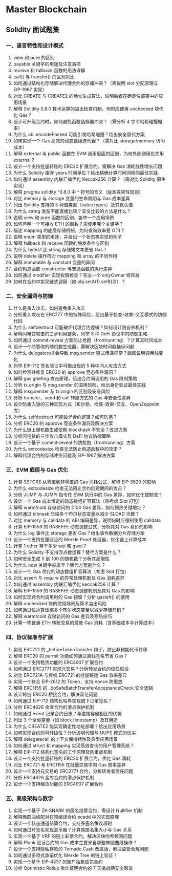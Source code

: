 # Master Blockchain
## Solidity 面试题集

### 一、语言特性和设计模式

1. view 和 pure 的区别
2. payable 关键字的用途及注意事项
3. receive 和 fallback 函数的用法详解
4. call() 与 transfer() 的区别对比
5. 如何通过结构化存储解决代理合约的存储冲突？（需说明 slot 分配原理与 EIP-1967 实现）
6. 对比 CREATE 与 CREATE2 的地址生成算法，说明后者在确定性部署中的应用场景
7. 解释 Solidity 0.8.0 算术运算的溢出检查机制，何时应使用 unchecked 块优化 Gas？
8. 设计可升级合约时，如何避免函数选择器冲突？（需分析 4 字节哈希碰撞概率）
9. 为什么 abi.encodePacked 可能引发哈希碰撞？给出安全替代方案
10. 如何实现一个 Gas 高效的动态数组迭代器？（需对比 storage/memory 访问成本）
11. 解释 external 与 public 函数在 EVM 调用层面的区别，为何外部调用优先用 external？
12. 设计一个支持批量转账的 ERC20 扩展合约，需解决 Gas 消耗线性增长问题
13. 为什么 Solidity 废弃 years 时间单位？给出精确计算时间间隔的最佳实践
14. 如何通过 assembly 内联汇编优化 Keccak256 计算？（需对比 Solidity 原生实现）
15. 解释 pragma solidity ^0.8.0 中 ^ 符号的含义（版本兼容性规则）
16. 对比 memory 与 storage 变量的生命周期与 Gas 成本差异
17. 列出 Solidity 支持的 5 种值类型（value types）及其默认值
18. 为什么 string 类型不能直接比较？安全比较的方法是什么？
19. 说明 view 和 pure 函数的区别，各举一个应用场景
20. 如何声明一个可接收 ETH 的函数？需使用哪个关键字？
21. 描述 mapping 的底层存储机制，为何查询效率是 O(1)？
22. 说明 enum 类型的用途，并给出一个状态机实现的例子
23. 解释 fallback 和 receive 函数的触发条件与区别
24. 为什么 bytes1 比 string 存储短文本更省 Gas？
25. 说明 delete 操作符对 mapping 和 array 的不同作用
26. 解释 immutable 与 constant 变量的异同
27. 合约构造函数 constructor 与普通函数的执行差异
28. 如何通过 modifier 实现权限检查？写出一个 onlyOwner 修饰器
29. 如何在合约中实现链式调用（如 obj.setA(1).setB(2)）？


### 二、安全漏洞与防御

1. 什么是重入攻击，如何避免重入攻击
2. 分析重入攻击在 ERC777 中的特殊风险，给出基于检查-效果-交互模式的防御代码
3. 为什么 selfdestruct 可能破坏代理合约逻辑？如何设计防自杀机制？
4. 解释闪电贷攻击的三步利用链条，列举 3 种 DeFi 协议中的防御策略
5. 如何通过 commit-reveal 方案防止抢跑（frontrunning）？计算其时间成本
6. 设计一个防篡改的随机数生成器，需解决区块时间戳操纵问题
7. 为什么 delegatecall 会导致 msg.sender 链式传递异常？画图说明调用栈变化
8. 列举 EIP-712 签名验证中可能出现的 5 种中间人攻击方式
9. 如何检测并修复 ERC20 的 approve 竞态条件漏洞？
10. 解释 gas griefing 攻击原理，给出合约间调用的 Gas 限制策略
11. 分析 tx.origin 与 msg.sender 的滥用风险，给出身份验证最佳实践
12. 解释 msg.sender 与 tx.origin 的区别及安全风险
13. 分析 transfer、send 和 call 转账方式的 Gas 与安全性差异
14. 设计防重入锁的三种实现方式（布尔锁、检查-效果-交互、OpenZeppelin 库）
15. 为什么 selfdestruct 可能破坏合约逻辑？如何防范？
16. 分析 ERC20 的 approve 竞态条件漏洞及解决方案
17. 为什么链上随机数生成依赖 blockhash 不安全？改进方案
18. 分析闪电贷的三步攻击模式及 DeFi 协议防御策略
19. 设计一个基于 commit-reveal 的防抢跑（frontrunning）方案
20. 为什么 extcodesize 检查无法防止构造函数中的攻击？
21. 解释代理合约的存储冲突问题及 EIP-1967 解决方案


### 三、EVM 底层与 Gas 优化

1. 计算 SSTORE 从零值到非零值的 Gas 消耗公式，解释 EIP-3529 的影响
2. 为什么 extcodesize 检查无法阻止合约创建期间的攻击？
3. 分析 JUMP 与 JUMPI 指令在 EVM 执行中的 Gas 差异，如何优化控制流？
4. 设计一个 Gas 成本恒定的动态数组扩容算法（需考虑 Slot 打包）
5. 解释 warm/cold 存储访问的 2100 Gas 差异，如何预热关键地址？
6. 如何通过 bitmask 压缩多个布尔状态变量以减少 SLOAD 次数？
7. 对比 memory 与 calldata 的 ABI 编码差异，说明何时应强制使用 calldata
8. 计算 EIP-1559 的 BASEFEE 动态调整公式，分析其对 Gas 竞价的影响
9. 为什么 log 事件比 storage 更省 Gas？给出事件数据分片存储方案
10. 设计一个支持批量验证的 Merkle Proof 处理器，优化链上计算成本
11. 计算 1 ether 等于多少 wei 和 gwei？
12. 为什么 Solidity 不支持浮点数运算？替代方案是什么？
13. 如何安全生成 0 到 100 的随机数？分析其局限性
14. 为什么 now 关键字被废弃？替代方案是什么？
15. 设计一个 Gas 优化的动态数组扩容算法（考虑 Slot 打包）
16. 对比 assert 与 require 的异常处理机制及 Gas 消耗差异
17. 如何通过 assembly 内联汇编优化 keccak256 计算？
18. 解释 EIP-1559 的 BASEFEE 动态调整机制及其对 Gas 的影响
19. 如何实现跨合约调用时的 Gas 预留？分析 gasleft() 的使用
20. 解释 unchecked 块的使用场景及算术溢出风险
21. 如何通过位运算压缩多个布尔状态变量以减少存储开销？
22. 解释 warm/cold 存储访问的 Gas 差异及预热技巧
23. 计算一笔普通 ETH 转账交易的最低 Gas 消耗（含基础成本与计算成本）


### 四、协议标准与扩展

1. 实现 ERC721 的 _beforeTokenTransfer 钩子，防止非预期代币转移
2. 解释 ERC20 的 permit 功能如何通过离线签名节省 Gas？
3. 设计一个支持租赁功能的 ERC4907 扩展合约
4. 如何通过 ERC2771 实现元交易？分析转发合约的信任假设
5. 对比 ERC721A 与传统 ERC721 的批量铸造 Gas 效率差异
6. 实现一个符合 EIP-2612 的 Token，支持 nonce 防重放
7. 解释 ERC1155 的 _doSafeBatchTransferAcceptanceCheck 安全逻辑
8. 设计跨链 ERC20 桥接合约，解决双花问题
9. 如何通过 EIP-712 结构化哈希实现链下订单签名？
10. 分析 ERC4626 金库合约的滑点保护机制
11. 如何通过 event 记录合约日志？与直接存储相比的优势
12. 列出 3 个全局变量（如 block.timestamp）及其用途
13. 为什么 CREATE2 能实现确定性地址部署？给出应用场景
14. 如何实现合约的可升级性？分析透明代理与 UUPS 模式的优劣
15. 解释 delegatecall 的上下文保持特性及典型应用场景
16. 如何通过 struct 和 mapping 实现高效查询的用户管理系统？
17. 解释 EIP-712 结构化签名的工作原理及防重放机制
18. 设计一个支持批量转账的 ERC20 扩展合约，优化 Gas 消耗
19. 对比 ERC721 与 ERC1155 在批量交易中的 Gas 效率差异
20. 设计一个支持元交易的 ERC2771 合约，分析转发者信任问题
21. 分析 ERC4626 金库合约的滑点保护机制
22. 设计一个支持租赁功能的 ERC4907 扩展合约


### 五、高级架构与数学

1. 实现一个基于 ZK-SNARK 的匿名投票合约，需设计 Nullifier 机制
2. 解释椭圆曲线配对在预编译合约 ecadd 中的实现原理
3. 设计一个状态通道结算合约，支持多签名争议超时
4. 如何通过环签名实现混币器？计算其匿名集大小与 Gas 关系
5. 实现一个基于 VRF 的链上彩票合约，解决区块哈希预测问题
6. 解释 Plonk 验证合约的 Gas 成本主要来自哪些椭圆曲线操作？
7. 设计一个支持隐私存款的 Tornado Cash 改进版，解决监管合规问题
8. 如何通过多项式承诺优化 Merkle Tree 的链上验证？
9. 实现一个基于 EIP-4337 的账户抽象钱包合约
10. 分析 Optimistic Rollup 欺诈证明合约的 7 天挑战期安全假设